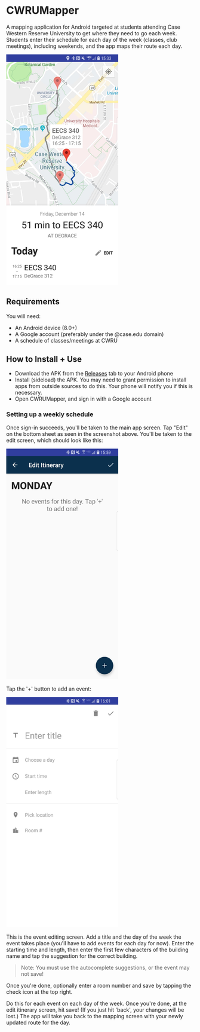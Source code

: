 # CWRUMapper

A mapping application for Android targeted at students attending Case Western Reserve University to get where they need to go each week. Students enter their schedule for each day of the week (classes, club meetings), including weekends, and the app maps their route each day.

<img src="assets/screenshot_main.jpg" width=300/>

## Requirements

You will need:

- An Android device (8.0+)
- A Google account (preferably under the @case.edu domain)
- A schedule of classes/meetings at CWRU



## How to Install + Use

- Download the APK from the [Releases](http://github.com/i077/CWRUMapper/releases) tab to your Android phone
- Install (sideload) the APK. You may need to grant permission to install apps from outside sources to do this. Your phone will notify you if this is necessary.
- Open CWRUMapper, and sign in with a Google account

### Setting up a weekly schedule

Once sign-in succeeds, you'll be taken to the main app screen. Tap "Edit" on the bottom sheet as seen in the screenshot above. You'll be taken to the edit screen, which should look like this:

<img src="assets/screenshot_edit.jpg" width=300/>

Tap the '+' button to add an event:

<img src="assets/screenshot_editevent.jpg" width=300 />

This is the event editing screen. Add a title and the day of the week the event takes place (you'll have to add events for each day for now). Enter the starting time and length, then enter the first few characters of the building name and tap the suggestion for the correct building.

>  Note: You must use the autocomplete suggestions, or the event may not save!

Once you're done, optionally enter a room number and save by tapping the check icon at the top right.

Do this for each event on each day of the week. Once you're done, at the edit itinerary screen, hit save! (If you just hit 'back', your changes will be lost.) The app will take you back to the mapping screen with your newly updated route for the day.